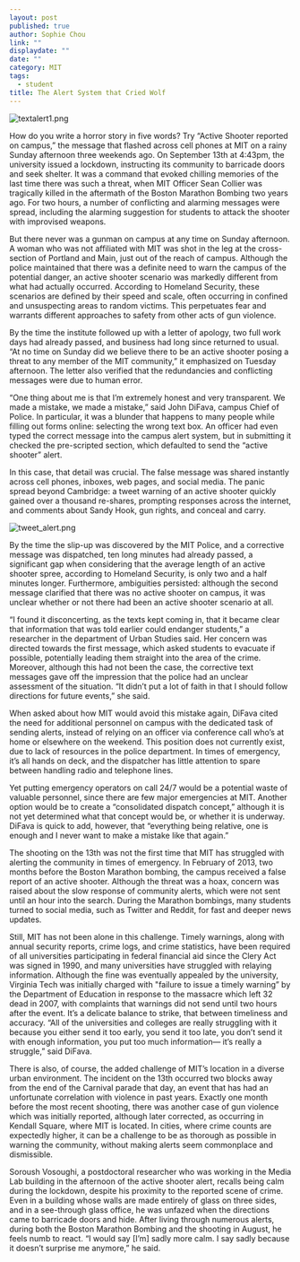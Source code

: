 ```yaml
---
layout: post
published: true
author: Sophie Chou
link: ""
displaydate: ""
date: ""
category: MIT
tags: 
  - student
title: The Alert System that Cried Wolf
---
```


![textalert1.png]({{site.baseurl}}/assets/textalert1.png)

How do you write a horror story in five words? Try “Active Shooter reported on campus,” the message that flashed across cell phones at MIT on a rainy Sunday afternoon three weekends ago. On September 13th at 4:43pm, the university issued a lockdown, instructing its community to barricade doors and seek shelter. It was a command that evoked chilling memories of the last time there was such a threat, when MIT Officer Sean Collier was tragically killed in the aftermath of the Boston Marathon Bombing two years ago.  For two hours, a number of conflicting and alarming messages were spread, including the alarming suggestion for students to attack the shooter with improvised weapons.
 
But there never was a gunman on campus at any time on Sunday afternoon. A woman who was not affiliated with MIT was shot in the leg at the cross-section of Portland and Main, just out of the reach of campus. Although the police maintained that there was a definite need to warn the campus of the potential danger, an active shooter scenario was markedly different from what had actually occurred. According to Homeland Security, these scenarios are defined by  their speed and scale, often occurring in confined and unsuspecting areas to random victims. This perpetuates fear and warrants different approaches to safety from other acts of gun violence.  

By the time the institute followed up with a letter of apology, two full work days had already passed, and business had long since returned to usual. “At no time on Sunday did we believe there to be an active shooter posing a threat to any member of the MIT community,” it emphasized on Tuesday afternoon. The letter also verified that the redundancies and conflicting messages were due to human error. 

“One thing about me is that I’m extremely honest and very transparent. We made a mistake, we made a mistake,” said John DiFava, campus Chief of Police. In particular, it was a blunder that happens to many people while filling out forms online: selecting the wrong text box. An officer had even typed the correct message into the campus alert system, but in submitting it checked the pre-scripted section, which defaulted to send the “active shooter” alert. 

In this case, that detail was crucial. The false message was shared instantly across cell phones, inboxes, web pages, and social media. The panic spread beyond Cambridge: a tweet warning of an active shooter quickly gained over a thousand re-shares, prompting responses across the internet, and comments about Sandy Hook, gun rights, and conceal and carry. 

![tweet_alert.png]({{site.baseurl}}/assets/tweet_alert.png)

By the time the slip-up was discovered by the MIT Police, and a corrective message was dispatched, ten long minutes had already passed, a significant gap when considering that the average length of an active shooter spree, according to Homeland Security, is only two and a half minutes longer.  Furthermore, ambiguities persisted: although the second message clarified that there was no active shooter on campus, it was unclear whether or not there had been an active shooter scenario at all.  
 
“I found it disconcerting, as the texts kept coming in, that it became clear that information that was told earlier could endanger students,” a researcher in the department of Urban Studies said. Her concern was directed towards the first message, which asked students to evacuate if possible, potentially leading them straight into the area of the crime. Moreover, although this had not been the case, the corrective text messages gave off the impression that the police had an unclear assessment of the situation. “It didn’t put a lot of faith in that I should follow directions for future events,” she said.

When asked about how MIT would avoid this mistake again, DiFava cited the need for additional personnel on campus with the dedicated task of sending alerts, instead of relying on an officer via conference call who’s at home or elsewhere on the weekend. This position does not currently exist, due to lack of resources in the police department. In times of emergency, it’s all hands on deck, and the dispatcher has little attention to spare between handling radio and telephone lines. 

Yet putting emergency operators on call 24/7 would be a potential waste of valuable personnel, since there are few major emergencies at MIT. Another option would be to create a “consolidated dispatch concept,” although it is not yet determined what that concept would be, or whether it is underway. DiFava is quick to add, however, that “everything being relative, one is enough and I never want to make a mistake like that again.”

The shooting on the 13th was not the first time that MIT has struggled with alerting the community in times of emergency. In February of 2013, two months before the Boston Marathon bombing, the campus received a false report of an active shooter. Although the threat was a hoax, concern was raised about the slow response of community alerts, which were not sent until an hour into the search. During the Marathon bombings, many students turned to social media, such as Twitter and Reddit, for fast and deeper news updates.

Still, MIT has not been alone in this challenge. Timely warnings, along with annual security reports, crime logs, and crime statistics, have been required of all universities participating in federal financial aid since the Clery Act was signed in 1990, and many universities have struggled with relaying information. Although the fine was eventually appealed by the university, Virginia Tech was initially charged with "failure to issue a timely warning” by the Department of Education in response to the massacre which left 32 dead in 2007, with complaints that warnings did not send until two hours after the event. It’s a delicate balance to strike, that between timeliness and accuracy. “All of the universities and colleges are really struggling with it because you either send it too early, you send it too late, you don’t send it with enough information, you put too much information— it’s really a struggle,” said DiFava.  

There is also, of course, the added challenge of MIT’s location in a diverse urban environment. The incident on the 13th occurred two blocks away from the end of the Carnival parade that day, an event that has had an unfortunate correlation with violence in past years. Exactly one month before the most recent shooting, there was another case of gun violence which was initially reported, although later corrected, as occurring in Kendall Square, where MIT is located. In cities, where crime counts are expectedly higher, it can be a challenge to be as thorough as possible in warning the community, without making alerts seem commonplace and dismissible.

Soroush Vosoughi, a postdoctoral researcher who was working in the Media Lab building in the afternoon of the active shooter alert, recalls being calm during the lockdown, despite his proximity to the reported scene of crime. Even in a building whose walls are made entirely of glass on three sides, and in a see-through glass office, he was unfazed when the directions came to barricade doors and hide. After living through numerous alerts, during both the Boston Marathon Bombing and the shooting in August, he feels numb to react. “I would say [I’m] sadly more calm. I say sadly because it doesn’t surprise me anymore,” he said. 

	 
